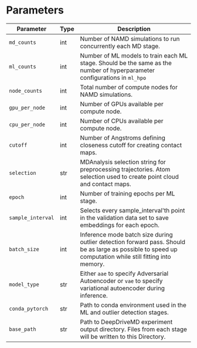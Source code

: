 # Parameters

| Parameter | Type    | Description                                      |
| --------- | ------- | ------------------------------------------------ |
| `md_counts` | int | Number of NAMD simulations to run concurrently each MD stage.|
| `ml_counts` | int | Number of ML models to train each ML stage. Should be the same as the number of hyperparameter configurations in `ml_hpo`|
| `node_counts` | int | Total number of compute nodes for NAMD simulations.|
| `gpu_per_node` | int | Number of GPUs available per compute node.|
| `cpu_per_node` | int | Number of CPUs available per compute node.|
| `cutoff` | int | Number of Angstroms defining closeness cutoff for creating contact maps.|
| `selection` | str | MDAnalysis selection string for preprocessing trajectories. Atom selection used to create point cloud and contact maps.|
| `epoch` | int | Number of training epochs per ML stage.|
| `sample_interval` | int | Selects every sample_interval'th point in the validation data set to save embeddings for each epoch.|
| `batch_size` | int | Inference mode batch size during outlier detection forward pass. Should be as large as possible to speed up computation while still fitting into memory.|
| `model_type` | str | Either `aae` to specify Adversarial Autoencoder or `vae` to specify variational autoencoder during inference.|
| `conda_pytorch` | str | Path to conda environment used in the ML and outlier detection stages.|
| `base_path` | str | Path to DeepDriveMD experiment output directory. Files from each stage will be written to this Directory.|
